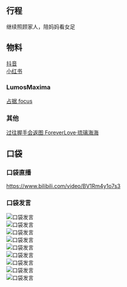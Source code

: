 ## 行程
继续照顾家人，陪妈妈看女足

## 物料
[抖音](https://www.douyin.com/video/7061597548825349383)<br>
[小红书](http://www.xiaohongshu.com/discovery/item/61fea0460000000021035abe)
### LumosMaxima
[占据 focus](https://weibo.com/7726863056/LeesQlt7F)<br>
### 其他
[过往握手会返图 ForeverLove·琉璃海海](https://weibo.com/7610635463/Le9477iaK)<br>

## 口袋
### 口袋直播
https://www.bilibili.com/video/BV1Rm4y1o7s3
### 口袋发言
![口袋发言](./pocket48/imgs/messages1.jpeg)<br>
![口袋发言](./pocket48/imgs/P1.jpeg)<br>
![口袋发言](./pocket48/imgs/P2.jpeg)<br>
![口袋发言](./pocket48/imgs/P3.jpeg)<br>
![口袋发言](./pocket48/imgs/P4.jpeg)<br>
![口袋发言](./pocket48/imgs/P5.jpeg)<br>
![口袋发言](./pocket48/imgs/P6.jpeg)<br>
![口袋发言](./pocket48/imgs/P7.jpeg)<br>
![口袋发言](./pocket48/imgs/P8.jpeg)<br>
